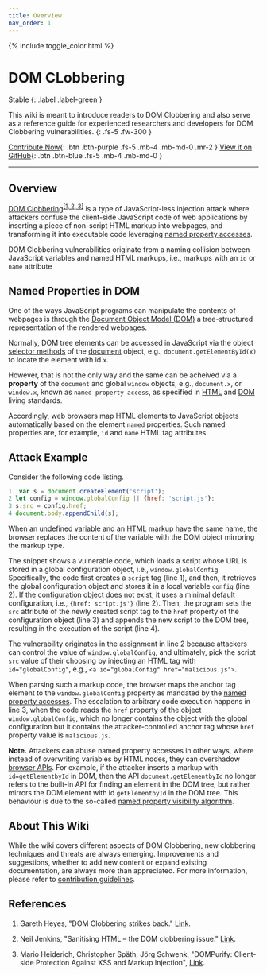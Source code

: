 ```yaml
---
title: Overview
nav_order: 1
---
```


{% include toggle_color.html %}


# DOM CLobbering

Stable
{: .label .label-green }

This wiki is meant to introduce readers to DOM Clobbering and also serve as a reference guide for experienced researchers and developers for DOM Clobbering vulnerabilities. 
{: .fs-5 .fw-300 }

[Contribute Now](https://domclob.xyz/domc_wiki/contributions){: .btn .btn-purple .fs-5 .mb-4 .mb-md-0 .mr-2 } [View it on GitHub](https://github.com/SoheilKhodayari/DOMClobbering){: .btn .btn-blue .fs-5 .mb-4 .mb-md-0 }

<hr>


## Overview

[DOM Clobbering](https://wicg.github.io/sanitizer-api/#dom-clobbering)<sup>[\[1, 2, 3\]](#references)</sup> is a type of JavaScript-less injection attack where attackers confuse the client-side JavaScript code of web applications by inserting a piece of non-script HTML markup into webpages, and transforming it into executable code leveraging [named property accesses](https://html.spec.whatwg.org/multipage/window-object.html#named-access-on-the-window-object).

DOM Clobbering vulnerabilities originate from a naming collision between JavaScript variables and named HTML markups, i.e., markups with an `id` or `name` attribute

## Named Properties in DOM

One of the ways JavaScript programs can manipulate the contents of webpages is through the [Document Object Model (DOM)](https://www.w3.org/TR/WD-DOM/introduction.html) a tree-structured representation of the rendered webpages.

Normally, DOM tree elements can be accessed in JavaScript via the object [selector methods](https://www.w3.org/TR/selectors-4/) of the [document](https://developer.mozilla.org/en-US/docs/Web/API/Document) object, e.g., `document.getElementById(x)` to locate the element with id `x`.

However, that is not the only way and the same can be acheived via a **property** of the `document` and global `window` objects, e.g., `document.x`, or `window.x`, known as `named property access`, as specified in [HTML](https://html.spec.whatwg.org/multipage/window-object.html#named-access-on-the-window-object) and [DOM](https://html.spec.whatwg.org/multipage/dom.html#dom-tree-accessors) living standards. 

Accordingly, web browsers map HTML elements to JavaScript objects automatically based on the element `named` properties. Such named properties are, for example, `id` and `name` HTML tag attributes. 



## Attack Example

Consider the following code listing. 

```js
1. var s = document.createElement('script');
2 let config = window.globalConfig || {href: 'script.js'};
3 s.src = config.href;
4 document.body.appendChild(s);
```

When an [undefined variable](https://developer.mozilla.org/en-US/docs/Web/JavaScript/Reference/Global_Objects/undefined) and an HTML markup have the same name, the browser replaces the content of the variable with the DOM object mirroring the markup type. 

The snippet shows a vulnerable code, which loads a script whose URL is stored in a global configuration object, i.e., `window.globalConfig`. Specifically, the code first creates a `script` tag (line 1), and then, it retrieves the global configuration object and stores it in a local variable `config` (line 2). If the configuration object does not exist, it uses a minimal default configuration, i.e., `{href: script.js'}` (line 2). Then, the program sets the `src` attribute of the newly created script tag to the `href` property of the configuration object (line 3) and appends the new script to the DOM tree, resulting in the execution of the script (line 4). 

The vulnerability originates in the assignment in line 2 because
attackers can control the value of `window.globalConfig`, and ultimately, pick the script `src` value of their choosing by injecting an HTML tag with `id="globalConfig"`, e.g., `<a id="globalConfig" href="malicious.js">`. 

When parsing such a markup code, the browser maps the anchor tag element to the `window.globalConfig` property as mandated by the [named property accesses](https://html.spec.whatwg.org/multipage/window-object.html#named-access-on-the-window-object). The escalation to arbitrary code execution happens in line 3, when the code reads the `href` property of the object `window.globalConfig`, which no longer contains the object with the global configuration but it contains the attacker-controlled anchor tag whose `href` property value is `malicious.js`. 


**Note.** Attackers can abuse named property accesses in other ways, where instead of overwriting variables by HTML nodes, they can overshadow [browser APIs](https://developer.mozilla.org/en-US/docs/Web/API). For example, if the attacker inserts a markup with `id=getElementbyId` in DOM, then the API `document.getElementbyId` no longer refers to the built-in API for finding an element in the DOM tree, but rather mirrors the DOM element with id `getElementbyId` in the DOM tree. This behaviour is due to the so-called [named property visibility algorithm](https://webidl.spec.whatwg.org/#legacy-platform-object-abstract-ops).



## About This Wiki

While the wiki covers different aspects of DOM Clobbering, new clobbering techniques and threats are always emerging. Improvements and suggestions, whether to add new content or expand existing documentation, are always more than appreciated. For more information, please refer to [contribution guidelines](./contributions).


## References

1. Gareth Heyes, "DOM Clobbering strikes back." [Link](https://portswigger.net/research/dom-clobbering-strikes-back).

2. Neil Jenkins, "Sanitising HTML – the DOM clobbering issue." [Link](https://fastmail.blog/advanced/sanitising-html-the-dom-clobbering-issue/).

3. Mario Heiderich, Christopher Späth, Jörg Schwenk, "DOMPurify: Client-side Protection Against XSS and Markup Injection", [Link](https://link.springer.com/chapter/10.1007/978-3-319-66399-9_7).

